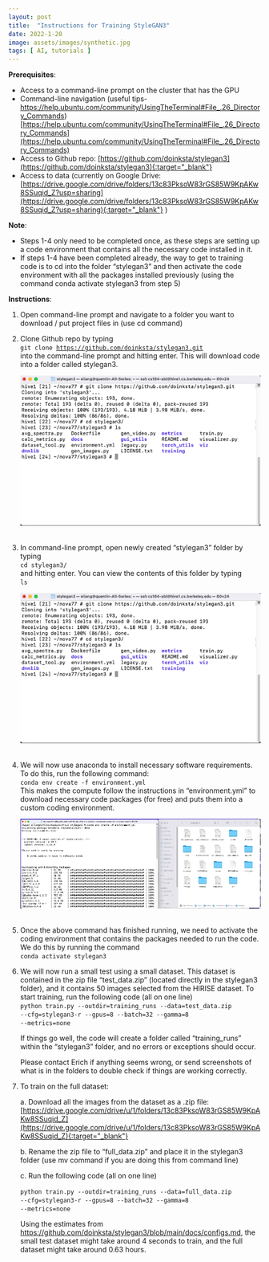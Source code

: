 ```yaml
---
layout: post
title:  "Instructions for Training StyleGAN3"
date: 2022-1-20
image: assets/images/synthetic.jpg
tags: [ AI, tutorials ]
---
```


**Prerequisites**:
- Access to a command-line prompt on the cluster that has the GPU
- Command-line navigation (useful tips- <a href="https://help.ubuntu.com/community/UsingTheTerminal#File_.26_Directory_Commands" target="_blank">https://help.ubuntu.com/community/UsingTheTerminal#File_.26_Directory_Commands</a>)  
  [https://help.ubuntu.com/community/UsingTheTerminal#File_.26_Directory_Commands](https://help.ubuntu.com/community/UsingTheTerminal#File_.26_Directory_Commands)
- Access to Github repo: [https://github.com/doinksta/stylegan3](https://github.com/doinksta/stylegan3){:target="_blank"}
- Access to data (currently on Google Drive: [https://drive.google.com/drive/folders/13c83PksoW83rGS85W9KpAKw8SSuqid_Z?usp=sharing](https://drive.google.com/drive/folders/13c83PksoW83rGS85W9KpAKw8SSuqid_Z?usp=sharing){:target="_blank"} )


**Note**:
- Steps 1-4 only need to be completed once, as these steps are setting up a code environment that contains all the necessary code installed in it.
- If steps 1-4 have been completed already, the way to get to training code is to cd into the folder “stylegan3” and then activate the code environment with all the packages installed previously (using the command conda activate stylegan3 from step 5)

**Instructions**:
1. Open command-line prompt and navigate to a folder you want to download / put project files in (use cd command)  

2. Clone Github repo by typing  
   <code>git clone https://github.com/doinksta/stylegan3.git</code>  
   into the command-line prompt and hitting enter. This will download code into a folder called stylegan3.<br>  

   <div><img src="/assets/images/Picture1.png" class="img-fluid" alt="Picture1" /></div><br>

3. In command-line prompt, open newly created “stylegan3” folder by typing  
   <code>cd stylegan3/</code>  
   and hitting enter. You can view the contents of this folder by typing  
   <code>ls</code>  

   <div><img src="/assets/images/Picture2.png" class="img-fluid" alt="Picture2" /></div><br>

4. We will now use anaconda to install necessary software requirements. To do this, run the following command:  
   <code>conda env create -f environment.yml</code>  
   This makes the compute follow the instructions in “environment.yml” to download necessary code packages (for free) and puts them into a custom coding environment.

    <div><img src="/assets/images/Picture3.png" class="img-fluid" alt="Picture3" /></div><br>

5. Once the above command has finished running, we need to activate the coding environment that contains the packages needed to run the code. We do this by running the command  
   <code>conda activate stylegan3</code>

6.	We will now run a small test using a small dataset. This dataset is contained in the zip file “test_data.zip” (located directly in the stylegan3 folder), and it contains 50 images selected from the HIRISE dataset. To start training, run the following code (all on one line)  
   <code>python train.py --outdir=training_runs --data=test_data.zip --cfg=stylegan3-r --gpus=8 --batch=32 --gamma=8 --metrics=none</code>  

    If things go well, the code will create a folder called “training_runs” within the “stylegan3” folder, and no errors or exceptions should occur.  
    
    Please contact Erich if anything seems wrong, or send screenshots of what is in the folders to double check if things are working correctly.

7.	To train on the full dataset:  

    a. Download all the images from the dataset as a .zip file: [https://drive.google.com/drive/u/1/folders/13c83PksoW83rGS85W9KpAKw8SSuqid_Z](https://drive.google.com/drive/u/1/folders/13c83PksoW83rGS85W9KpAKw8SSuqid_Z){:target="_blank"}  

    b. Rename the zip file to “full_data.zip” and place it in the stylegan3 folder (use mv command if you are doing this from command line)  

    c. Run the following code (all on one line)

    <code>python train.py --outdir=training_runs --data=full_data.zip --cfg=stylegan3-r --gpus=8 --batch=32 --gamma=8 --metrics=none</code>  

    Using the estimates from https://github.com/doinksta/stylegan3/blob/main/docs/configs.md, the small test dataset might take around 4 seconds to train, and the full dataset might take around 0.63 hours.




